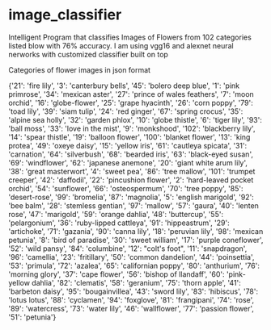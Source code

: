 # image_classifier

Intelligent Program that classifies Images of Flowers from 102 categories listed blow with 76% accuracy.
I am using vgg16 and alexnet neural nerworks with customized classifier built on top

Categories of flower images in json format

{'21': 'fire lily', '3': 'canterbury bells', '45': 'bolero deep blue', '1': 'pink primrose', '34': 'mexican aster', '27': 'prince of wales feathers', '7': 'moon orchid', '16': 'globe-flower', '25': 'grape hyacinth', '26': 'corn poppy', '79': 'toad lily', '39': 'siam tulip', '24': 'red ginger', '67': 'spring crocus', '35': 'alpine sea holly', '32': 'garden phlox', '10': 'globe thistle', '6': 'tiger lily', '93': 'ball moss', '33': 'love in the mist', '9': 'monkshood', '102': 'blackberry lily', '14': 'spear thistle', '19': 'balloon flower', '100': 'blanket flower', '13': 'king protea', '49': 'oxeye daisy', '15': 'yellow iris', '61': 'cautleya spicata', '31': 'carnation', '64': 'silverbush', '68': 'bearded iris', '63': 'black-eyed susan', '69': 'windflower', '62': 'japanese anemone', '20': 'giant white arum lily', '38': 'great masterwort', '4': 'sweet pea', '86': 'tree mallow', '101': 'trumpet creeper', '42': 'daffodil', '22': 'pincushion flower', '2': 'hard-leaved pocket orchid', '54': 'sunflower', '66': 'osteospermum', '70': 'tree poppy', '85': 'desert-rose', '99': 'bromelia', '87': 'magnolia', '5': 'english marigold', '92': 'bee balm', '28': 'stemless gentian', '97': 'mallow', '57': 'gaura', '40': 'lenten rose', '47': 'marigold', '59': 'orange dahlia', '48': 'buttercup', '55': 'pelargonium', '36': 'ruby-lipped cattleya', '91': 'hippeastrum', '29': 'artichoke', '71': 'gazania', '90': 'canna lily', '18': 'peruvian lily', '98': 'mexican petunia', '8': 'bird of paradise', '30': 'sweet william', '17': 'purple coneflower', '52': 'wild pansy', '84': 'columbine', '12': "colt's foot", '11': 'snapdragon', '96': 'camellia', '23': 'fritillary', '50': 'common dandelion', '44': 'poinsettia', '53': 'primula', '72': 'azalea', '65': 'californian poppy', '80': 'anthurium', '76': 'morning glory', '37': 'cape flower', '56': 'bishop of llandaff', '60': 'pink-yellow dahlia', '82': 'clematis', '58': 'geranium', '75': 'thorn apple', '41': 'barbeton daisy', '95': 'bougainvillea', '43': 'sword lily', '83': 'hibiscus', '78': 'lotus lotus', '88': 'cyclamen', '94': 'foxglove', '81': 'frangipani', '74': 'rose', '89': 'watercress', '73': 'water lily', '46': 'wallflower', '77': 'passion flower', '51': 'petunia'}
